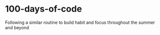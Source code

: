 # 100-days-of-code
Following a similar routine to build habit and focus throughout the summer and beyond
